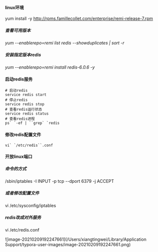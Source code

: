 #### linux环境

yum install -y http://rpms.famillecollet.com/enterprise/remi-release-7.rpm



##### 查看可用版本

*yum --enablerepo=remi list redis --showduplicates | sort -r*



##### 安装指定版本redis

*yum --enablerepo=remi install redis-6.0.6 -y*



#### 启动redis服务

```
# 启动redis
service redis start
# 停止redis
service redis stop
# 查看redis运行状态
service redis status
# 查看redis进程
ps` `-ef | ``grep` `redis
```

#### 修改redis配置文件

```
vi` `/etc/redis``.conf
```





#### 开放linux端口

##### 命令的方式

 /sbin/iptables -I INPUT -p tcp --dport 6379 -j ACCEPT

##### 或者修改配置文件

vi /etc/sysconfig/iptables

##### redis改成对外服务

vi /etc/redis.conf

![image-20210209192247661](/Users/xiangtingwei/Library/Application Support/typora-user-images/image-20210209192247661.png)

